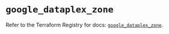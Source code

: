 # `google_dataplex_zone`

Refer to the Terraform Registry for docs: [`google_dataplex_zone`](https://registry.terraform.io/providers/hashicorp/google-beta/6.27.0/docs/resources/google_dataplex_zone).
